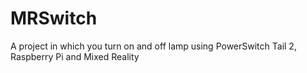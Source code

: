 # MRSwitch
A project in which you turn on and off lamp using PowerSwitch Tail 2, Raspberry Pi and Mixed Reality
